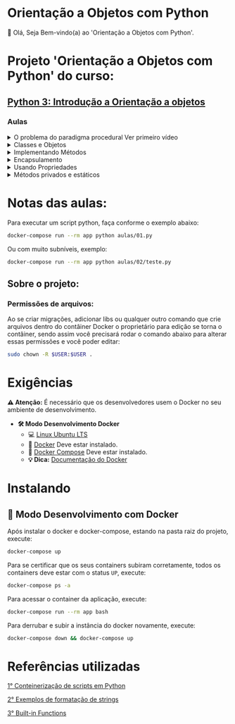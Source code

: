 # Orientação a Objetos com Python

👋 Olá, Seja Bem-vindo(a) ao 'Orientação a Objetos com Python'.

# Projeto 'Orientação a Objetos com Python' do curso:

## [Python 3: Introdução a Orientação a objetos](https://cursos.alura.com.br/course/python-3-intro-orientacao-objetos)

### Aulas

<details>
    <summary>O problema do paradigma procedural Ver primeiro vídeo</summary>
    <ul>
        <li>Introdução ao curso</li>
        <li>Dados da conta</li>
        <li>Dados e comportamento</li>
        <li>O paradigma OO</li>
        <li>Procedural ou OO?</li>
        <li>Boas-vindas?</li>
        <li>Mãos na massa: Primeiros passos do projeto</li>
        <li>O que aprendemos?</li>
        <li>Arquivos do projeto atual</li>
    </ul>
</details>

<details>
    <summary>Classes e Objetos</summary>
    <ul>
        <li>Classe e Objeto</li>
        <li>Definindo uma classe</li>
        <li>Construtor</li>
        <li>Características de uma classe</li>
        <li>Definindo valores para os atributos da classe Conta</li>
        <li>Para saber mais: construtores com valores padrão</li>
        <li>Acessando atributos</li>
        <li>Mãos na massa: Criando a classe Conta</li>
        <li>O que aprendemos?</li>
        <li>Arquivos do projeto atual</li>
    </ul>
</details>

<details>
    <summary>Implementando Métodos</summary>
    <ul>
        <li>Usando métodos</li>
        <li>O problema de Chalita</li>
        <li>Melhoria necessária</li>
        <li>Revisão do conteúdo</li>
        <li>None e Coletor de lixo</li>
        <li>Resultado final</li>
        <li>Especificando uma classe</li>
        <li>Mãos na massa: Definindo o comportamento da classe</li>
        <li>Desafio Opcional</li>
        <li>O que aprendemos?</li>
        <li>Arquivos do projeto atual</li>
    </ul>
</details>

<details>
    <summary>Encapsulamento</summary>
    <ul>
        <li>Atributos privados</li>
        <li>Atributo __</li>
        <li>A classe Retangulo e encapsulamento</li>
        <li>Encapsulamento</li>
        <li>Coesão</li>
        <li>Quais vantagens?</li>
        <li>Mãos na massa: Atributos privados e transferência de valores entre contas</li>
        <li>Para saber mais: SOLID</li>
        <li>O que aprendemos?</li>
        <li>Arquivos do projeto atual</li>
    </ul>
</details>

<details>
    <summary>Usando Propriedades</summary>
    <ul>
        <li>Getters e Setters</li>
        <li>Acesso a atributos privados</li>
        <li>Alterando atributos privados</li>
        <li>Propriedades</li>
        <li>Melhorando o acesso aos atributos</li>
        <li>Melhorando a alteração de atributos</li>
        <li>Mãos na massa: Criando getters e setters</li>
        <li>Mãos na massa: Criando propriedades</li>
        <li>O que aprendemos?</li>
        <li>Arquivos do projeto atual</li>
    </ul>
</details>

<details>
    <summary>Métodos privados e estáticos</summary>
    <ul>
        <li>Métodos privados</li>
        <li>O desenvolvedor inspirado</li>
        <li>Membros privados</li>
        <li>Métodos da classe</li>
        <li>Sintaxe para métodos privados</li>
        <li>Chamar método estático</li>
        <li>Quando usar método estáticos?</li>
        <li>Python OO vs Java OO</li>
        <li>Mãos na massa: Verificando o saque e métodos estáticos</li>
        <li>Revisão e Conclusão do curso</li>
        <li>Para saber mais: Atributo estático</li>
        <li>O que aprendemos?</li>
        <li>E agora?</li>
        <li>Arquivos do projeto atual</li>
    </ul>
</details>

# Notas das aulas:

Para executar um script python, faça conforme o exemplo abaixo:
```sh
docker-compose run --rm app python aulas/01.py
```
Ou com muito subníveis, exemplo:
```sh
docker-compose run --rm app python aulas/02/teste.py
```

## Sobre o projeto:

### Permissões de arquivos:

Ao se criar migrações, adicionar libs ou qualquer outro comando que crie arquivos dentro do contâiner Docker o proprietário para edição se torna o contâiner, sendo assim você precisará rodar o comando abaixo para alterar essas permissões e você poder editar:

```sh
sudo chown -R $USER:$USER .
```

# Exigências

**:warning: Atenção:** É necessário que os desenvolvedores usem o Docker no seu ambiente de desenvolvimento.

- **🛠 Modo Desenvolvimento Docker**
    - :computer: [Linux Ubuntu LTS](https://ubuntu.com/download/desktop)
    - 🐳 [Docker](https://docs.docker.com/engine/installation/) Deve estar instalado.
    - 🐳 [Docker Compose](https://docs.docker.com/compose/) Deve estar instalado.
    - **💡 Dica:** [Documentação do Docker](https://docs.docker.com/)

# Instalando

## 🐳 Modo Desenvolvimento com Docker

Após instalar o docker e docker-compose, estando na pasta raiz do projeto, execute:

```sh
docker-compose up
```

Para se certificar que os seus containers subiram corretamente, todos os containers deve estar com o status `UP`, execute:

```sh
docker-compose ps -a
```

Para acessar o container da aplicação, execute:

```sh
docker-compose run --rm app bash
```

Para derrubar e subir a instância do docker novamente, execute:

```sh
docker-compose down && docker-compose up
```

# Referências utilizadas

[1° Conteinerização de scripts em Python](https://github.com/claudimf/containerized_python)

[2° Exemplos de formatação de strings](https://docs.python.org/3/library/string.html#formatexamples)

[3° Built-in Functions](https://docs.python.org/3/library/functions.html)